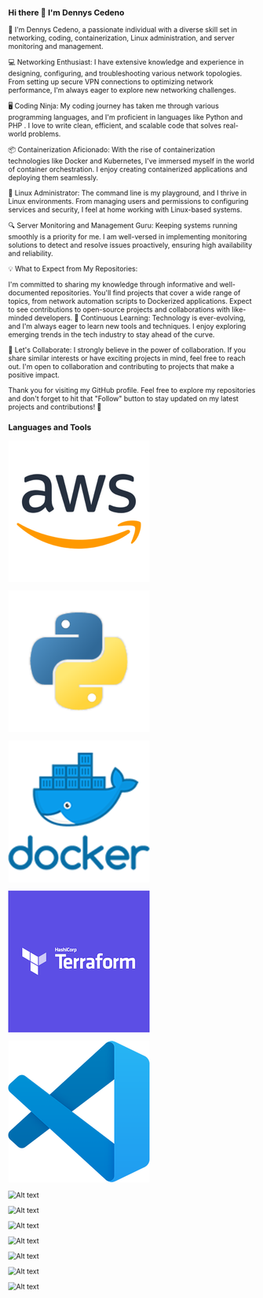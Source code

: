 ### Hi there 👋 I'm Dennys Cedeno

👋 I'm Dennys Cedeno, a passionate individual with a diverse skill set in networking, coding, containerization, Linux administration, and server monitoring and management.

💻 Networking Enthusiast: I have extensive knowledge and experience in designing, configuring, and troubleshooting various network topologies. From setting up secure VPN connections to optimizing network performance, I'm always eager to explore new networking challenges.

🖥️ Coding Ninja: My coding journey has taken me through various programming languages, and I'm proficient in languages like Python and PHP . I love to write clean, efficient, and scalable code that solves real-world problems.

📦 Containerization Aficionado: With the rise of containerization technologies like Docker and Kubernetes, I've immersed myself in the world of container orchestration. I enjoy creating containerized applications and deploying them seamlessly.

🐧 Linux Administrator: The command line is my playground, and I thrive in Linux environments. From managing users and permissions to configuring services and security, I feel at home working with Linux-based systems.

🔍 Server Monitoring and Management Guru: Keeping systems running smoothly is a priority for me. I am well-versed in implementing monitoring solutions to detect and resolve issues proactively, ensuring high availability and reliability.

💡 What to Expect from My Repositories:

I'm committed to sharing my knowledge through informative and well-documented repositories.
You'll find projects that cover a wide range of topics, from network automation scripts to Dockerized applications.
Expect to see contributions to open-source projects and collaborations with like-minded developers.
🌱 Continuous Learning: Technology is ever-evolving, and I'm always eager to learn new tools and techniques. I enjoy exploring emerging trends in the tech industry to stay ahead of the curve.

🤝 Let's Collaborate: I strongly believe in the power of collaboration. If you share similar interests or have exciting projects in mind, feel free to reach out. I'm open to collaboration and contributing to projects that make a positive impact.

Thank you for visiting my GitHub profile. Feel free to explore my repositories and don't forget to hit that "Follow" button to stay updated on my latest projects and contributions! 🚀

### Languages and Tools
![alt text](https://raw.githubusercontent.com/github/explore/80688e429a7d4ef2fca1e82350fe8e3517d3494d/topics/aws/aws.png)

![Alt text](https://raw.githubusercontent.com/github/explore/80688e429a7d4ef2fca1e82350fe8e3517d3494d/topics/python/python.png)

![Alt text](https://raw.githubusercontent.com/github/explore/80688e429a7d4ef2fca1e82350fe8e3517d3494d/topics/docker/docker.png)

![Alt text](https://raw.githubusercontent.com/github/explore/80688e429a7d4ef2fca1e82350fe8e3517d3494d/topics/terraform/terraform.png)

![Alt text](https://raw.githubusercontent.com/github/explore/80688e429a7d4ef2fca1e82350fe8e3517d3494d/topics/visual-studio-code/visual-studio-code.png)

![Alt text](https://www.clipartmax.com/png/middle/200-2001206_cisco-cisco-high-res-logo.png)

![Alt text](https://www.paymentsjournal.com/wp-content/uploads/2017/10/fortinet-logo.jpg)

![Alt text](https://image.pngaaa.com/753/4173753-middle.png)

![Alt text](https://external-content.duckduckgo.com/iu/?u=https%3A%2F%2Ftse2.mm.bing.net%2Fth%3Fid%3DOIP.XgD7tmG1IwqCC-_EbS9HlQHaEC%26pid%3DApi&f=1&ipt=f376b932ae42f344a72b7324ca618579c8788a11cfbda26ee9c2a21a2fda68f5&ipo=images)

![Alt text](https://www.hybridskill.com/wp-content/uploads/2020/08/Jenkins-Main-Image.png)

![Alt text](https://external-content.duckduckgo.com/iu/?u=https%3A%2F%2Ftse2.mm.bing.net%2Fth%3Fid%3DOIP.a9EluartZXnMTsYh-07sGAHaHa%26pid%3DApi&f=1&ipt=6d8f36541e2ca10e66d922098d31dbfa4796856ac298d23889b2fabdcdc7d345&ipo=images)

![Alt text](https://external-content.duckduckgo.com/iu/?u=https%3A%2F%2Ftse4.mm.bing.net%2Fth%3Fid%3DOIP.2Ro89khbnuDTxEVpm4-gAgHaEQ%26pid%3DApi&f=1&ipt=f1e583fc2dbca6f8587a5926d49aee9662e310a86f5d05a9742587a73b8fe064&ipo=images)


<!--
**dennys9415/dennys9415** is a ✨ _special_ ✨ repository because its `README.md` (this file) appears on your GitHub profile.

Here are some ideas to get you started:

- 🔭 I’m currently working on ...
- 🌱 I’m currently learning ...
- 👯 I’m looking to collaborate on ...
- 🤔 I’m looking for help with ...
- 💬 Ask me about ...
- 📫 How to reach me: ...
- 😄 Pronouns: ...
- ⚡ Fun fact: ...
-->
